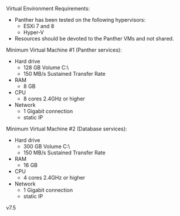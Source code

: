 ﻿Virtual Environment Requirements:
* Panther has been tested on the following hypervisors:
  * ESXi 7 and 8
  * Hyper-V
* Resources should be devoted to the Panther VMs and not shared.

Minimum Virtual Machine #1 (Panther services):
* Hard drive
  * 128 GB Volume C:\
  * 150 MB/s Sustained Transfer Rate
* RAM
  * 8 GB
* CPU
  * 8 cores 2.4GHz or higher
* Network
  * 1 Gigabit connection
  * static IP

Minimum Virtual Machine #2 (Database services):
* Hard drive
  * 300 GB Volume C:\
  * 150 MB/s Sustained Transfer Rate
* RAM
  * 16 GB
* CPU
  * 4 cores 2.4GHz or higher
* Network
  * 1 Gigabit connection
  * static IP

v7.5
